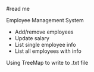 #read me

Employee Management System

- Add/remove employees
- Update salary
- List single employee info
- List all employees with info

Using TreeMap to write to .txt file
